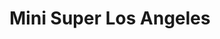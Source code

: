 ---
title: "Mini Super Los Angeles"
url: /guapiles/mini-super-los-angeles-calle-12/
shop: comodidad
---